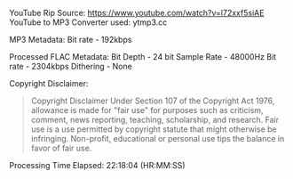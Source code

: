 YouTube Rip Source: https://www.youtube.com/watch?v=l72xxf5siAE
YouTube to MP3 Converter used: ytmp3.cc


MP3 Metadata:
Bit rate - 192kbps

Processed FLAC Metadata: 
Bit Depth - 24 bit 
Sample Rate - 48000Hz
Bit rate - 2304kbps
Dithering - None


Copyright Disclaimer: 
> Copyright Disclaimer Under Section 107 of the Copyright Act 1976, allowance is made for "fair use" for purposes such as criticism, comment, news reporting, teaching, scholarship, and research. Fair use is a use permitted by copyright statute that might otherwise be infringing. Non-profit, educational or personal use tips the balance in favor of fair use.


Processing Time Elapsed: 22:18:04 (HR:MM:SS)
